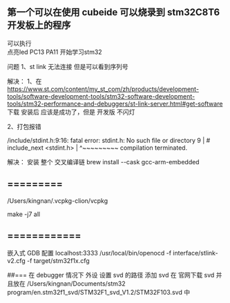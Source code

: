 ## 第一个可以在使用 cubeide 可以烧录到  stm32C8T6 开发板上的程序
可以执行  
点亮led PC13 PA11
开始学习stm32


问题
1、st link 无法连接 但是可以看到序列号


解决：
1、在 https://www.st.com/content/my_st_com/zh/products/development-tools/software-development-tools/stm32-software-development-tools/stm32-performance-and-debuggers/st-link-server.html#get-software  下载
安装后 应该是成功了，但是 开发版 不闪灯

2、打包报错

/include/stdint.h:9:16: fatal error: stdint.h: No such file or directory
9 | # include_next <stdint.h>
|                ^~~~~~~~~~
compilation terminated.

解决：
安装 整个 交叉编译链
brew install --cask gcc-arm-embedded





## =========
/Users/kingnan/.vcpkg-clion/vcpkg



make -j7 all 


## ============
嵌入式 GDB 配置
localhost:3333
/usr/local/bin/openocd
-f interface/stlink-v2.cfg -f target/stm32f1x.cfg

##===
在 debugger 情况下 外设 设置 svd 的路径
添加 svd 在 官网下载  svd 并且放在 /Users/kingnan/Documents/stm32 program/en.stm32f1_svd/STM32F1_svd_V1.2/STM32F103.svd
中





